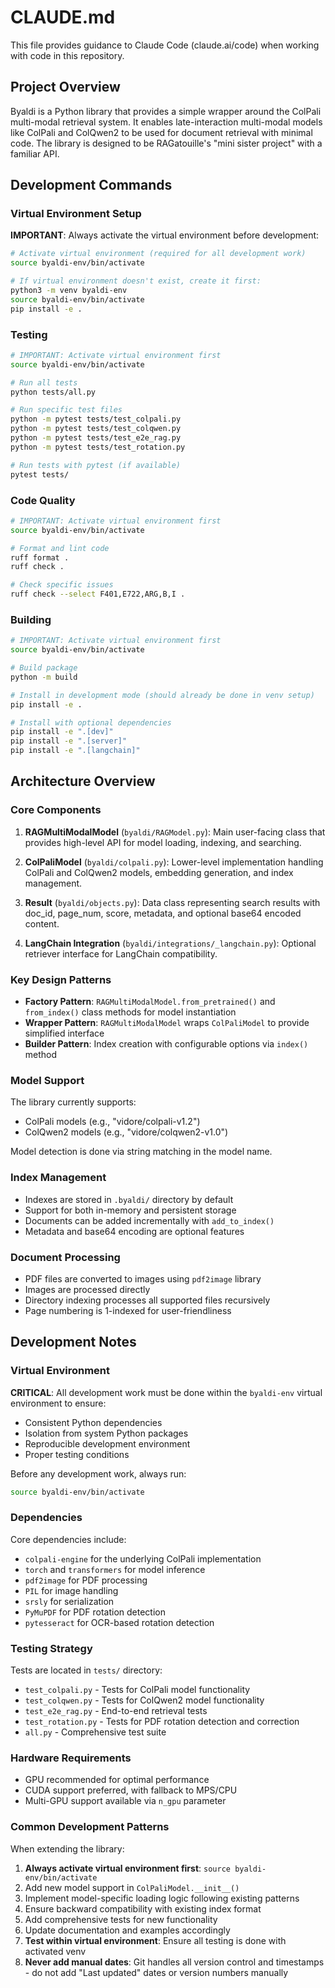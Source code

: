 # CLAUDE.md

This file provides guidance to Claude Code (claude.ai/code) when working with code in this repository.

## Project Overview

Byaldi is a Python library that provides a simple wrapper around the ColPali multi-modal retrieval system. It enables late-interaction multi-modal models like ColPali and ColQwen2 to be used for document retrieval with minimal code. The library is designed to be RAGatouille's "mini sister project" with a familiar API.

## Development Commands

### Virtual Environment Setup

**IMPORTANT**: Always activate the virtual environment before development:

```bash
# Activate virtual environment (required for all development work)
source byaldi-env/bin/activate

# If virtual environment doesn't exist, create it first:
python3 -m venv byaldi-env
source byaldi-env/bin/activate
pip install -e .
```

### Testing
```bash
# IMPORTANT: Activate virtual environment first
source byaldi-env/bin/activate

# Run all tests
python tests/all.py

# Run specific test files
python -m pytest tests/test_colpali.py
python -m pytest tests/test_colqwen.py  
python -m pytest tests/test_e2e_rag.py
python -m pytest tests/test_rotation.py

# Run tests with pytest (if available)
pytest tests/
```

### Code Quality
```bash
# IMPORTANT: Activate virtual environment first
source byaldi-env/bin/activate

# Format and lint code
ruff format .
ruff check .

# Check specific issues
ruff check --select F401,E722,ARG,B,I .
```

### Building
```bash
# IMPORTANT: Activate virtual environment first
source byaldi-env/bin/activate

# Build package
python -m build

# Install in development mode (should already be done in venv setup)
pip install -e .

# Install with optional dependencies
pip install -e ".[dev]"
pip install -e ".[server]"
pip install -e ".[langchain]"
```

## Architecture Overview

### Core Components

1. **RAGMultiModalModel** (`byaldi/RAGModel.py`): Main user-facing class that provides high-level API for model loading, indexing, and searching.

2. **ColPaliModel** (`byaldi/colpali.py`): Lower-level implementation handling ColPali and ColQwen2 models, embedding generation, and index management.

3. **Result** (`byaldi/objects.py`): Data class representing search results with doc_id, page_num, score, metadata, and optional base64 encoded content.

4. **LangChain Integration** (`byaldi/integrations/_langchain.py`): Optional retriever interface for LangChain compatibility.

### Key Design Patterns

- **Factory Pattern**: `RAGMultiModalModel.from_pretrained()` and `from_index()` class methods for model instantiation
- **Wrapper Pattern**: `RAGMultiModalModel` wraps `ColPaliModel` to provide simplified interface
- **Builder Pattern**: Index creation with configurable options via `index()` method

### Model Support

The library currently supports:
- ColPali models (e.g., "vidore/colpali-v1.2")
- ColQwen2 models (e.g., "vidore/colqwen2-v1.0")

Model detection is done via string matching in the model name.

### Index Management

- Indexes are stored in `.byaldi/` directory by default
- Support for both in-memory and persistent storage
- Documents can be added incrementally with `add_to_index()`
- Metadata and base64 encoding are optional features

### Document Processing

- PDF files are converted to images using `pdf2image` library
- Images are processed directly
- Directory indexing processes all supported files recursively
- Page numbering is 1-indexed for user-friendliness

## Development Notes

### Virtual Environment

**CRITICAL**: All development work must be done within the `byaldi-env` virtual environment to ensure:
- Consistent Python dependencies
- Isolation from system Python packages
- Reproducible development environment
- Proper testing conditions

Before any development work, always run:
```bash
source byaldi-env/bin/activate
```

### Dependencies

Core dependencies include:
- `colpali-engine` for the underlying ColPali implementation
- `torch` and `transformers` for model inference
- `pdf2image` for PDF processing
- `PIL` for image handling
- `srsly` for serialization
- `PyMuPDF` for PDF rotation detection
- `pytesseract` for OCR-based rotation detection

### Testing Strategy

Tests are located in `tests/` directory:
- `test_colpali.py` - Tests for ColPali model functionality
- `test_colqwen.py` - Tests for ColQwen2 model functionality  
- `test_e2e_rag.py` - End-to-end retrieval tests
- `test_rotation.py` - Tests for PDF rotation detection and correction
- `all.py` - Comprehensive test suite

### Hardware Requirements

- GPU recommended for optimal performance
- CUDA support preferred, with fallback to MPS/CPU
- Multi-GPU support available via `n_gpu` parameter

### Common Development Patterns

When extending the library:
1. **Always activate virtual environment first**: `source byaldi-env/bin/activate`
2. Add new model support in `ColPaliModel.__init__()`
3. Implement model-specific loading logic following existing patterns
4. Ensure backward compatibility with existing index format
5. Add comprehensive tests for new functionality
6. Update documentation and examples accordingly
7. **Test within virtual environment**: Ensure all testing is done with activated venv
8. **Never add manual dates**: Git handles all version control and timestamps - do not add "Last updated" dates or version numbers manually